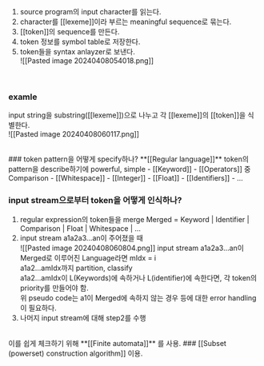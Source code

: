 1. source program의 input character를 읽는다. 
2. character를 [[lexeme]]이라 부르는 meaningful sequence로 묶는다.   
3. [[token]]의 sequence를 만든다.   
4. token 정보를 symbol table로 저장한다.   
5. token들을 syntax anlayzer로 보낸다.   
![[Pasted image 20240408054018.png]]
<br>

### examle
input string을 substring([[lexeme]])으로 나누고 각 [[lexeme]]의 [[token]]을 식별한다.      
![[Pasted image 20240408060117.png]]   

<br>
### token pattern을 어떻게 specify하나?   
**[[Regular language]]**   
token의 pattern을 describe하기에 powerful, simple   
- [[Keyword]]
- [[Operators]] 중 Comparison
- [[Whitespace]]
- [[Integer]]
- [[Float]]
- [[Identifiers]]
- ...


### input stream으로부터 token을 어떻게 인식하나?  
1. regular expression의 token들을 merge
	Merged = Keyword | Identifier | Comparison | Float | Whitespace | …   
2. input stream a1a2a3...an이 주어졌을 때   
	![[Pasted image 20240408060804.png]] input stream a1a2a3...an이 Merged로 이루어진 Language라면 mIdx = i   
	a1a2...amIdx까지 partition, classify   
	a1a2...amIdx이 L(Keywords)에 속하거나 L(identifier)에 속한다면, 각 token의 priority를 만들어야 함.   
	위 pseudo code는 a1이 Merged에 속하지 않는 경우 등에 대한 error handling이 필요하다.   
3.  나머지 input stream에 대해 step2를 수행     
<br>
이를 쉽게 체크하기 위해 **[[Finite automata]]** 를 사용.
 ###  [[Subset (powerset) construction algorithm]] 이용.

